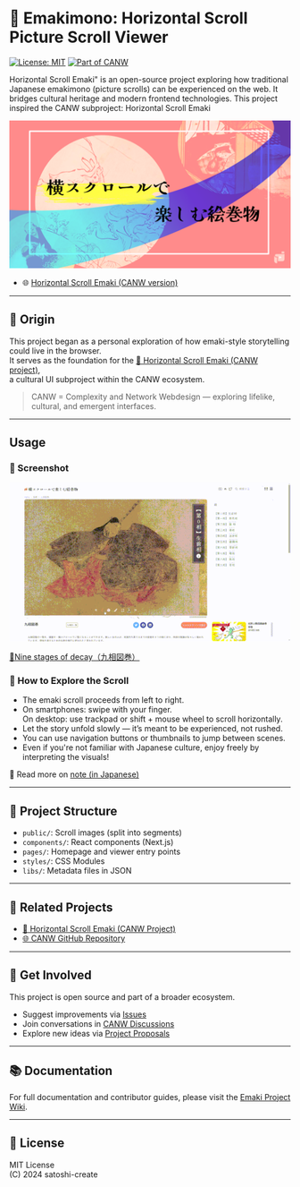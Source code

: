 
# 🎐 Emakimono: Horizontal Scroll Picture Scroll Viewer

[![License: MIT](https://img.shields.io/badge/License-MIT-green.svg)](./LICENSE)
[![Part of CANW](https://img.shields.io/badge/CANW-ecosystem-blueviolet)](https://github.com/satoshi-create/complexity-and-network-webdesign)


Horizontal Scroll Emaki" is an open-source project exploring how traditional Japanese emakimono (picture scrolls) can be experienced on the web. It bridges cultural heritage and modern frontend technologies. This project inspired the CANW subproject: Horizontal Scroll Emaki

[![Emaki Screenshot](./public/hero-img.png)](https://emakimono.com/en)

- 🌐 [Horizontal Scroll Emaki (CANW version)](https://github.com/satoshi-create/complexity-and-network-webdesign/tree/main/projects/horizontal-scroll-emaki)


---

## 🧭 Origin

This project began as a personal exploration of how emaki-style storytelling could live in the browser.  
It serves as the foundation for the [📜 Horizontal Scroll Emaki (CANW project)](https://github.com/satoshi-create/complexity-and-network-webdesign/tree/main/projects/horizontal-scroll-emaki),  
a cultural UI subproject within the CANW ecosystem.

> CANW = Complexity and Network Webdesign — exploring lifelike, cultural, and emergent interfaces.

---

## Usage

### 🎨 Screenshot

[![Screenshot](./public/demo_kusouzu.gif)](https://emakimono.com/en)

[📜Nine stages of decay（九相図巻）](https://emakimono.com/kusouzumaki)

### 🧭 How to Explore the Scroll

- The emaki scroll proceeds from left to right.
- On smartphones: swipe with your finger.  
  On desktop: use trackpad or shift + mouse wheel to scroll horizontally.
- Let the story unfold slowly — it’s meant to be experienced, not rushed.
- You can use navigation buttons or thumbnails to jump between scenes.
- Even if you're not familiar with Japanese culture, enjoy freely by interpreting the visuals!

📝 Read more on [note (in Japanese)](https://note.com/enjoy_emakimono/n/n449f765b4876)


---

## 📂 Project Structure

- `public/`: Scroll images (split into segments)
- `components/`: React components (Next.js)
- `pages/`: Homepage and viewer entry points
- `styles/`: CSS Modules
- `libs/`: Metadata files in JSON

---

## 🧠 Related Projects

- [📜 Horizontal Scroll Emaki (CANW Project)](https://github.com/satoshi-create/complexity-and-network-webdesign/tree/main/projects/horizontal-scroll-emaki)
- [🌐 CANW GitHub Repository](https://github.com/satoshi-create/complexity-and-network-webdesign)

---


## 💬 Get Involved

This project is open source and part of a broader ecosystem.

- Suggest improvements via [Issues](../../issues)
- Join conversations in [CANW Discussions](https://github.com/satoshi-create/complexity-and-network-webdesign/discussions)
- Explore new ideas via [Project Proposals](https://github.com/satoshi-create/complexity-and-network-webdesign/discussions/categories/-proposals)
  
---

## 📚 Documentation

For full documentation and contributor guides, please visit the [Emaki Project Wiki](https://github.com/satoshi-create/emakimono-next/wiki).

---

## 📘 License

MIT License  
(C) 2024 satoshi-create

